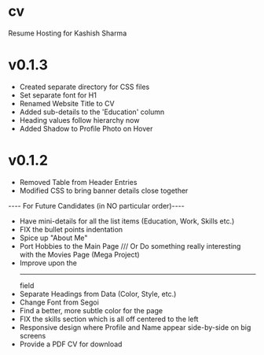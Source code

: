 # cv
Resume Hosting for Kashish Sharma


# v0.1.3
- Created separate directory for CSS files
- Set separate font for H1
- Renamed Website Title to CV
- Added sub-details to the 'Education' column
- Heading values follow hierarchy now
- Added Shadow to Profile Photo on Hover


# v0.1.2
- Removed Table from Header Entries
- Modified CSS to bring banner details close together



---- For Future Candidates (in NO particular order)----
* Have mini-details for all the list items (Education, Work, Skills etc.)
* FIX the bullet points indentation
* Spice up "About Me"
* Port Hobbies to the Main Page /// Or Do something really interesting with the Movies Page (Mega Project)
* Improve upon the <hr> field
* Separate Headings from Data (Color, Style, etc.)
* Change Font from Segoi
* Find a better, more subtle color for the page
* FIX the skills section which is all off centered to the left
* Responsive design where Profile and Name appear side-by-side on big screens
* Provide a PDF CV for download